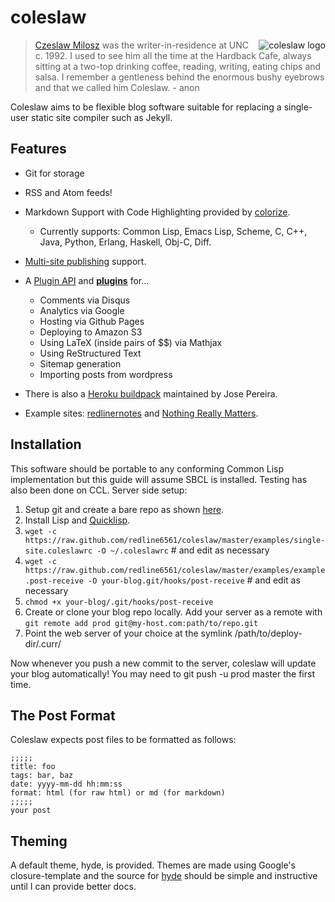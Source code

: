 # coleslaw

<img src="https://raw.github.com/redline6561/coleslaw/master/themes/hyde/css/logo_medium.jpg" alt="coleslaw logo" align="right"/>

> [Czeslaw Milosz](http://blog.redlinernotes.com/tag/milosz.html) was the writer-in-residence at UNC c. 1992.
> I used to see him all the time at the Hardback Cafe, always sitting at a two-top
> drinking coffee, reading, writing, eating chips and salsa. I remember a gentleness
> behind the enormous bushy eyebrows and that we called him Coleslaw. - anon

Coleslaw aims to be flexible blog software suitable for replacing a single-user static site compiler such as Jekyll.

## Features
* Git for storage
* RSS and Atom feeds!
* Markdown Support with Code Highlighting provided by [colorize](http://www.cliki.net/colorize).
  * Currently supports: Common Lisp, Emacs Lisp, Scheme, C, C++, Java, Python, Erlang, Haskell, Obj-C, Diff.
* [Multi-site publishing](http://rmoritz.github.io/articles/coleslaw-multi-site/) support.

* A [Plugin API](http://github.com/redline6561/coleslaw/blob/master/docs/plugin-api.md) and [**plugins**](http://github.com/redline6561/coleslaw/blob/master/docs/plugin-use.md) for...
  * Comments via Disqus
  * Analytics via Google
  * Hosting via Github Pages
  * Deploying to Amazon S3
  * Using LaTeX (inside pairs of $$) via Mathjax
  * Using ReStructured Text
  * Sitemap generation
  * Importing posts from wordpress

* There is also a [Heroku buildpack](https://github.com/jsmpereira/coleslaw-heroku) maintained by Jose Pereira.
* Example sites: [redlinernotes](http://redlinernotes.com/blog/) and [Nothing Really Matters](http://ironhead.xs4all.nl/).

## Installation
This software should be portable to any conforming Common Lisp implementation but this guide will assume SBCL is installed. Testing has also been done on CCL.
Server side setup:

1. Setup git and create a bare repo as shown [here](http://git-scm.com/book/en/Git-on-the-Server-Setting-Up-the-Server).
2. Install Lisp and [Quicklisp](http://quicklisp.org/).
3. ```wget -c https://raw.github.com/redline6561/coleslaw/master/examples/single-site.coleslawrc -O ~/.coleslawrc``` # and edit as necessary
4. ```wget -c https://raw.github.com/redline6561/coleslaw/master/examples/example.post-receive -O your-blog.git/hooks/post-receive``` # and edit as necessary
5. ```chmod +x your-blog/.git/hooks/post-receive```
6. Create or clone your blog repo locally. Add your server as a remote with ```git remote add prod git@my-host.com:path/to/repo.git```
7. Point the web server of your choice at the symlink /path/to/deploy-dir/.curr/

Now whenever you push a new commit to the server, coleslaw will update your blog automatically! You may need to git push -u prod master the first time.

## The Post Format
Coleslaw expects post files to be formatted as follows:
```
;;;;;
title: foo
tags: bar, baz
date: yyyy-mm-dd hh:mm:ss
format: html (for raw html) or md (for markdown)
;;;;;
your post
```

## Theming
A default theme, hyde, is provided. Themes are made using Google's closure-template and the source for [hyde](https://github.com/redline6561/coleslaw/tree/master/themes/hyde) should be simple and instructive until I can provide better docs.

